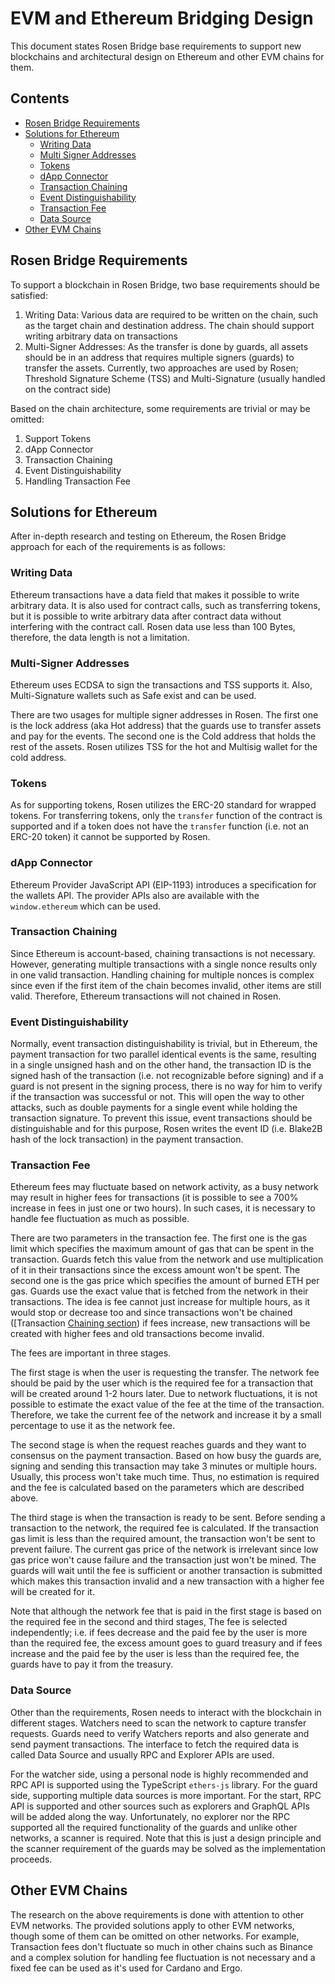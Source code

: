 # EVM and Ethereum Bridging Design

This document states Rosen Bridge base requirements to support new blockchains and architectural design on Ethereum and other EVM chains for them.


## Contents
- [Rosen Bridge Requirements](#rosen-bridge-requirements)
- [Solutions for Ethereum](#solutions-for-ethereum)
    - [Writing Data](#writing-data)
    - [Multi Signer Addresses](#multi-signer-addresses)
    - [Tokens](#tokens)
    - [dApp Connector](#dapp-connector)
    - [Transaction Chaining](#transaction-chaining)
    - [Event Distinguishability](#event-distinguishability)
    - [Transaction Fee](#transaction-fee)
    - [Data Source](#data-source)
- [Other EVM Chains](#other-evm-chains)


## Rosen Bridge Requirements

To support a blockchain in Rosen Bridge, two base requirements should be satisfied:

1. Writing Data: Various data are required to be written on the chain, such as the target chain and destination address. The chain should support writing arbitrary data on transactions
2. Multi-Signer Addresses: As the transfer is done by guards, all assets should be in an address that requires multiple signers (guards) to transfer the assets. Currently, two approaches are used by Rosen; Threshold Signature Scheme (TSS) and Multi-Signature (usually handled on the contract side)

Based on the chain architecture, some requirements are trivial or may be omitted:

1. Support Tokens
2. dApp Connector
3. Transaction Chaining
4. Event Distinguishability
5. Handling Transaction Fee


## Solutions for Ethereum

After in-depth research and testing on Ethereum, the Rosen Bridge approach for each of the requirements is as follows:

### Writing Data
Ethereum transactions have a data field that makes it possible to write arbitrary data. It is also used for contract calls, such as transferring tokens, but it is possible to write arbitrary data after contract data without interfering with the contract call. Rosen data use less than 100 Bytes, therefore, the data length is not a limitation.

### Multi-Signer Addresses
Ethereum uses ECDSA to sign the transactions and TSS supports it. Also, Multi-Signature wallets such as Safe exist and can be used.

There are two usages for multiple signer addresses in Rosen. The first one is the lock address (aka Hot address) that the guards use to transfer assets and pay for the events. The second one is the Cold address that holds the rest of the assets. Rosen utilizes TSS for the hot and Multisig wallet for the cold address.

### Tokens
As for supporting tokens, Rosen utilizes the ERC-20 standard for wrapped tokens. For transferring tokens, only the `transfer` function of the contract is supported and if a token does not have the `transfer` function (i.e. not an ERC-20 token) it cannot be supported by Rosen.

### dApp Connector
Ethereum Provider JavaScript API (EIP-1193) introduces a specification for the wallets API. The provider APIs also are available with the `window.ethereum` which can be used.

### Transaction Chaining
Since Ethereum is account-based, chaining transactions is not necessary. However, generating multiple transactions with a single nonce results only in one valid transaction. Handling chaining for multiple nonces is complex since even if the first item of the chain becomes invalid, other items are still valid. Therefore, Ethereum transactions will not chained in Rosen.

### Event Distinguishability
Normally, event transaction distinguishability is trivial, but in Ethereum, the payment transaction for two parallel identical events is the same, resulting in a single unsigned hash and on the other hand, the transaction ID is the signed hash of the transaction (i.e. not recognizable before signing) and if a guard is not present in the signing process, there is no way for him to verify if the transaction was successful or not. This will open the way to other attacks, such as double payments for a single event while holding the transaction signature. To prevent this issue, event transactions should be distinguishable and for this purpose, Rosen writes the event ID (i.e. Blake2B hash of the lock transaction) in the payment transaction.

### Transaction Fee
Ethereum fees may fluctuate based on network activity, as a busy network may result in higher fees for transactions (it is possible to see a 700% increase in fees in just one or two hours). In such cases, it is necessary to handle fee fluctuation as much as possible.

There are two parameters in the transaction fee. The first one is the gas limit which specifies the maximum amount of gas that can be spent in the transaction. Guards fetch this value from the network and use multiplication of it in their transactions since the excess amount won't be spent. The second one is the gas price which specifies the amount of burned ETH per gas. Guards use the exact value that is fetched from the network in their transactions. The idea is fee cannot just increase for multiple hours, as it would stop or decrease too and since transactions won't be chained ([Transaction [Chaining section](#transaction-chaining)) if fees increase, new transactions will be created with higher fees and old transactions become invalid.

The fees are important in three stages.

The first stage is when the user is requesting the transfer. The network fee should be paid by the user which is the required fee for a transaction that will be created around 1-2 hours later. Due to network fluctuations, it is not possible to estimate the exact value of the fee at the time of the transaction. Therefore, we take the current fee of the network and increase it by a small percentage to use it as the network fee.

The second stage is when the request reaches guards and they want to consensus on the payment transaction. Based on how busy the guards are, signing and sending this transaction may take 3 minutes or multiple hours. Usually, this process won't take much time. Thus, no estimation is required and the fee is calculated based on the parameters which are described above.

The third stage is when the transaction is ready to be sent. Before sending a transaction to the network, the required fee is calculated. If the transaction gas limit is less than the required amount, the transaction won't be sent to prevent failure. The current gas price of the network is irrelevant since low gas price won't cause failure and the transaction just won't be mined. The guards will wait until the fee is sufficient or another transaction is submitted which makes this transaction invalid and a new transaction with a higher fee will be created for it.

Note that although the network fee that is paid in the first stage is based on the required fee in the second and third stages, The fee is selected independently; i.e. if fees decrease and the paid fee by the user is more than the required fee, the excess amount goes to guard treasury and if fees increase and the paid fee by the user is less than the required fee, the guards have to pay it from the treasury.

### Data Source
Other than the requirements, Rosen needs to interact with the blockchain in different stages. Watchers need to scan the network to capture transfer requests. Guards need to verify Watchers reports and also generate and send payment transactions. The interface to fetch the required data is called Data Source and usually RPC and Explorer APIs are used.

For the watcher side, using a personal node is highly recommended and RPC API is supported using the TypeScript `ethers-js` library. For the guard side, supporting multiple data sources is more important. For the start, RPC API is supported and other sources such as explorers and GraphQL APIs will be added along the way. Unfortunately, no explorer nor the RPC supported all the required functionality of the guards and unlike other networks, a scanner is required. Note that this is just a design principle and the scanner requirement of the guards may be solved as the implementation proceeds.

## Other EVM Chains
The research on the above requirements is done with attention to other EVM networks. The provided solutions apply to other EVM networks, though some of them can be omitted on other networks. For example, Transaction fees don't fluctuate so much in other chains such as Binance and a complex solution for handling fee fluctuation is not necessary and a fixed fee can be used as it's used for Cardano and Ergo.
